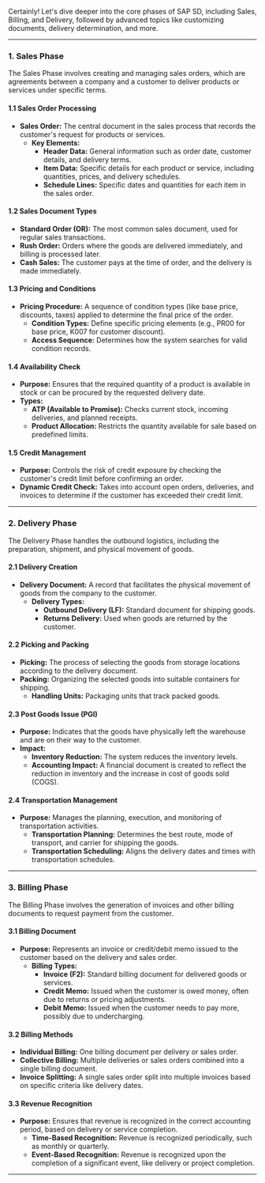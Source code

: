 Certainly! Let's dive deeper into the core phases of SAP SD, including Sales, Billing, and Delivery, followed by advanced topics like customizing documents, delivery determination, and more.

---

### **1. Sales Phase**

The Sales Phase involves creating and managing sales orders, which are agreements between a company and a customer to deliver products or services under specific terms.

#### **1.1 Sales Order Processing**
- **Sales Order:** The central document in the sales process that records the customer's request for products or services. 
  - **Key Elements:**
    - **Header Data:** General information such as order date, customer details, and delivery terms.
    - **Item Data:** Specific details for each product or service, including quantities, prices, and delivery schedules.
    - **Schedule Lines:** Specific dates and quantities for each item in the sales order.

#### **1.2 Sales Document Types**
- **Standard Order (OR):** The most common sales document, used for regular sales transactions.
- **Rush Order:** Orders where the goods are delivered immediately, and billing is processed later.
- **Cash Sales:** The customer pays at the time of order, and the delivery is made immediately.

#### **1.3 Pricing and Conditions**
- **Pricing Procedure:** A sequence of condition types (like base price, discounts, taxes) applied to determine the final price of the order.
  - **Condition Types:** Define specific pricing elements (e.g., PR00 for base price, K007 for customer discount).
  - **Access Sequence:** Determines how the system searches for valid condition records.

#### **1.4 Availability Check**
- **Purpose:** Ensures that the required quantity of a product is available in stock or can be procured by the requested delivery date.
- **Types:**
  - **ATP (Available to Promise):** Checks current stock, incoming deliveries, and planned receipts.
  - **Product Allocation:** Restricts the quantity available for sale based on predefined limits.

#### **1.5 Credit Management**
- **Purpose:** Controls the risk of credit exposure by checking the customer's credit limit before confirming an order.
- **Dynamic Credit Check:** Takes into account open orders, deliveries, and invoices to determine if the customer has exceeded their credit limit.

---

### **2. Delivery Phase**

The Delivery Phase handles the outbound logistics, including the preparation, shipment, and physical movement of goods.

#### **2.1 Delivery Creation**
- **Delivery Document:** A record that facilitates the physical movement of goods from the company to the customer.
  - **Delivery Types:**
    - **Outbound Delivery (LF):** Standard document for shipping goods.
    - **Returns Delivery:** Used when goods are returned by the customer.

#### **2.2 Picking and Packing**
- **Picking:** The process of selecting the goods from storage locations according to the delivery document.
- **Packing:** Organizing the selected goods into suitable containers for shipping.
  - **Handling Units:** Packaging units that track packed goods.

#### **2.3 Post Goods Issue (PGI)**
- **Purpose:** Indicates that the goods have physically left the warehouse and are on their way to the customer.
- **Impact:**
  - **Inventory Reduction:** The system reduces the inventory levels.
  - **Accounting Impact:** A financial document is created to reflect the reduction in inventory and the increase in cost of goods sold (COGS).

#### **2.4 Transportation Management**
- **Purpose:** Manages the planning, execution, and monitoring of transportation activities.
  - **Transportation Planning:** Determines the best route, mode of transport, and carrier for shipping the goods.
  - **Transportation Scheduling:** Aligns the delivery dates and times with transportation schedules.

---

### **3. Billing Phase**

The Billing Phase involves the generation of invoices and other billing documents to request payment from the customer.

#### **3.1 Billing Document**
- **Purpose:** Represents an invoice or credit/debit memo issued to the customer based on the delivery and sales order.
  - **Billing Types:**
    - **Invoice (F2):** Standard billing document for delivered goods or services.
    - **Credit Memo:** Issued when the customer is owed money, often due to returns or pricing adjustments.
    - **Debit Memo:** Issued when the customer needs to pay more, possibly due to undercharging.

#### **3.2 Billing Methods**
- **Individual Billing:** One billing document per delivery or sales order.
- **Collective Billing:** Multiple deliveries or sales orders combined into a single billing document.
- **Invoice Splitting:** A single sales order split into multiple invoices based on specific criteria like delivery dates.

#### **3.3 Revenue Recognition**
- **Purpose:** Ensures that revenue is recognized in the correct accounting period, based on delivery or service completion.
  - **Time-Based Recognition:** Revenue is recognized periodically, such as monthly or quarterly.
  - **Event-Based Recognition:** Revenue is recognized upon the completion of a significant event, like delivery or project completion.

---
